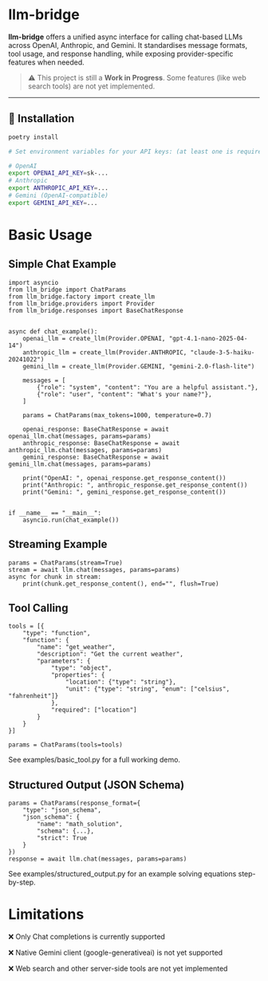 # llm-bridge

**llm-bridge** offers a unified async interface for calling chat-based LLMs across OpenAI, Anthropic, and Gemini. It standardises message formats, tool usage, and response handling, while exposing provider-specific features when needed.

> ⚠️ This project is still a **Work in Progress**. Some features (like web search tools) are not yet implemented.

---

## 🔧 Installation

```bash
poetry install

# Set environment variables for your API keys: (at least one is required)

# OpenAI
export OPENAI_API_KEY=sk-...
# Anthropic
export ANTHROPIC_API_KEY=...
# Gemini (OpenAI-compatible)
export GEMINI_API_KEY=...
```

# Basic Usage

## Simple Chat Example

```
import asyncio
from llm_bridge import ChatParams
from llm_bridge.factory import create_llm
from llm_bridge.providers import Provider
from llm_bridge.responses import BaseChatResponse


async def chat_example():
    openai_llm = create_llm(Provider.OPENAI, "gpt-4.1-nano-2025-04-14")
    anthropic_llm = create_llm(Provider.ANTHROPIC, "claude-3-5-haiku-20241022")
    gemini_llm = create_llm(Provider.GEMINI, "gemini-2.0-flash-lite")

    messages = [
        {"role": "system", "content": "You are a helpful assistant."},
        {"role": "user", "content": "What's your name?"},
    ]

    params = ChatParams(max_tokens=1000, temperature=0.7)

    openai_response: BaseChatResponse = await openai_llm.chat(messages, params=params)
    anthropic_response: BaseChatResponse = await anthropic_llm.chat(messages, params=params)
    gemini_response: BaseChatResponse = await gemini_llm.chat(messages, params=params)

    print("OpenAI: ", openai_response.get_response_content())
    print("Anthropic: ", anthropic_response.get_response_content())
    print("Gemini: ", gemini_response.get_response_content())


if __name__ == "__main__":
    asyncio.run(chat_example())
```

## Streaming Example

```
params = ChatParams(stream=True)
stream = await llm.chat(messages, params=params)
async for chunk in stream:
    print(chunk.get_response_content(), end="", flush=True)
```

## Tool Calling

```
tools = [{
    "type": "function",
    "function": {
        "name": "get_weather",
        "description": "Get the current weather",
        "parameters": {
            "type": "object",
            "properties": {
                "location": {"type": "string"},
                "unit": {"type": "string", "enum": ["celsius", "fahrenheit"]}
            },
            "required": ["location"]
        }
    }
}]

params = ChatParams(tools=tools)

```

See examples/basic_tool.py for a full working demo.

## Structured Output (JSON Schema)

```
params = ChatParams(response_format={
    "type": "json_schema",
    "json_schema": {
        "name": "math_solution",
        "schema": {...},
        "strict": True
    }
})
response = await llm.chat(messages, params=params)
```

See examples/structured_output.py for an example solving equations step-by-step.

# Limitations

❌ Only Chat completions is currently supported

❌ Native Gemini client (google-generativeai) is not yet supported

❌ Web search and other server-side tools are not yet implemented

